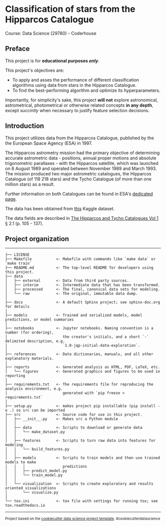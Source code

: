# Classification of stars from the Hipparcos Catalogue
Course: Data Science (29780) - Coderhouse

## Preface
This project is for **educational purposes _only_**.

This project's objectives are:
* To apply and asses the performance of different classification algorithms using data from stars in the Hipparcos Catalogue.
* To find the best-performing algorithm and optimize its hyperparameters.

Importantly, for simplicity's sake, this project **will not** explore astronomical, astrometrical, photometrical or otherwise related concepts **in any depth**, except _succintly_ when necessary to justify feature selection decisions.

## Introduction
This project utilizes data from the Hipparcos Catalogue, published by the the European Space Agency (ESA) in 1997.

The Hipparcos astrometry mission had the primary objective of determining accurate astrometric data - positions, annual proper motions and absolute trigonometric parallaxes - with the Hipparcos satellite, which was launched on 8 August 1989 and operated between November 1989 and March 1993. The mission produced two major astrometric catalogues, the Hipparcos Catalogue (of 118 218 stars) and the Tycho Catalogue (of more than one million stars) as a result.

Further information on both Catalogues can be found in ESA's [dedicated page](https://www.cosmos.esa.int/web/hipparcos/catalogues).

The data has been obtained from [this](https://www.kaggle.com/datasets/konivat/hipparcos-star-catalog) Kaggle dataset.

The data fields are described in [The Hipparcos and Tycho Catalogues Vol  1](https://www.cosmos.esa.int/documents/532822/552851/vol1_all.pdf/99adf6e3-6893-4824-8fc2-8d3c9cbba2b5) § 2.1 (p. 105 - 137).

## Project organization
------------

    ├── LICENSE
    ├── Makefile           <- Makefile with commands like `make data` or `make train`
    ├── README.md          <- The top-level README for developers using this project.
    ├── data
    │   ├── external       <- Data from third party sources.
    │   ├── interim        <- Intermediate data that has been transformed.
    │   ├── processed      <- The final, canonical data sets for modeling.
    │   └── raw            <- The original, immutable data dump.
    │
    ├── docs               <- A default Sphinx project; see sphinx-doc.org for details
    │
    ├── models             <- Trained and serialized models, model predictions, or model summaries
    │
    ├── notebooks          <- Jupyter notebooks. Naming convention is a number (for ordering),
    │                         the creator's initials, and a short `-` delimited description, e.g.
    │                         `1.0-jqp-initial-data-exploration`.
    │
    ├── references         <- Data dictionaries, manuals, and all other explanatory materials.
    │
    ├── reports            <- Generated analysis as HTML, PDF, LaTeX, etc.
    │   └── figures        <- Generated graphics and figures to be used in reporting
    │
    ├── requirements.txt   <- The requirements file for reproducing the analysis environment, e.g.
    │                         generated with `pip freeze > requirements.txt`
    │
    ├── setup.py           <- makes project pip installable (pip install -e .) so src can be imported
    ├── src                <- Source code for use in this project.
    │   ├── __init__.py    <- Makes src a Python module
    │   │
    │   ├── data           <- Scripts to download or generate data
    │   │   └── make_dataset.py
    │   │
    │   ├── features       <- Scripts to turn raw data into features for modeling
    │   │   └── build_features.py
    │   │
    │   ├── models         <- Scripts to train models and then use trained models to make
    │   │   │                 predictions
    │   │   ├── predict_model.py
    │   │   └── train_model.py
    │   │
    │   └── visualization  <- Scripts to create exploratory and results oriented visualizations
    │       └── visualize.py
    │
    └── tox.ini            <- tox file with settings for running tox; see tox.readthedocs.io


--------

<p><small>Project based on the <a target="_blank" href="https://drivendata.github.io/cookiecutter-data-science/">cookiecutter data science project template</a>. #cookiecutterdatascience</small></p>